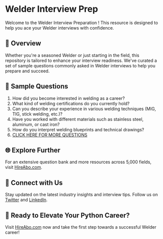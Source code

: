 # Welder Interview Prep

Welcome to the Welder Interview Preparation ! This resource is designed to help you ace your Welder interviews with confidence.

## 🚀 Overview

Whether you're a seasoned Welder or just starting in the field, this repository is tailored to enhance your interview readiness. We've curated a set of sample questions commonly asked in Welder interviews to help you prepare and succeed.

## 📝 Sample Questions

1. How did you become interested in welding as a career?
2. What kind of welding certifications do you currently hold?
3. Can you describe your experience in various welding techniques (MIG, TIG, stick welding, etc.)?
4. Have you worked with different materials such as stainless steel, aluminum, or cast iron?
5. How do you interpret welding blueprints and technical drawings?
6. [CLICK HERE FOR MORE QUESTIONS](https://hireabo.com/job/12_3_0/Welder)

## 🌐 Explore Further

For an extensive question bank and more resources across 5,000 fields, visit [HireAbo.com](https://www.hireabo.com).

## 📱 Connect with Us

Stay updated on the latest industry insights and interview tips. Follow us on [Twitter](https://twitter.com/hireabo) and [LinkedIn](https://www.linkedin.com/in/hire-abo-3609972a8/).

## 🚀 Ready to Elevate Your Python Career?

Visit [HireAbo.com](https://www.hireabo.com) now and take the first step towards a successful Welder career!